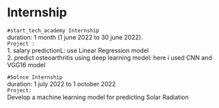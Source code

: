 # Internship

`#start_tech_academy Internship`   
  duration: 1 month (1 june 2022 to 30 june 2022).   
  `Project :`   
      1. salary predictionL: use Linear Regression model      
      2. predict osteoarthritis using deep learning model: here i used CNN and VGG16 model     
      
`#Solnce Internship`    
  duration: 1 july 2022 to 1 october 2022     
  `Project: `     
      Develop a machine learning model for predicting Solar Radiation
